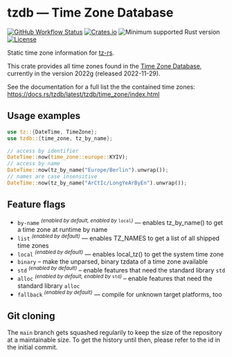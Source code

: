 # tzdb — Time Zone Database

[![GitHub Workflow Status](https://img.shields.io/github/workflow/status/Kijewski/tzdb/CI?logo=github)](https://github.com/Kijewski/tzdb/actions/workflows/ci.yml)
[![Crates.io](https://img.shields.io/crates/v/tzdb?logo=rust)](https://crates.io/crates/tzdb)
![Minimum supported Rust version](https://img.shields.io/badge/rustc-1.55+-important?logo=rust "Minimum Supported Rust Version")
[![License](https://img.shields.io/crates/l/tzdb?color=informational&logo=apache)](/LICENSES)

Static time zone information for [tz-rs](https://crates.io/crates/tz-rs).

This crate provides all time zones found in the [Time Zone Database](https://www.iana.org/time-zones),
currently in the version 2022g (released 2022-11-29).

See the documentation for a full list the the contained time zones:
<https://docs.rs/tzdb/latest/tzdb/time_zone/index.html>

## Usage examples

```rust
use tz::{DateTime, TimeZone};
use tzdb::{time_zone, tz_by_name};

// access by identifier
DateTime::now(time_zone::europe::KYIV);
// access by name
DateTime::now(tz_by_name("Europe/Berlin").unwrap());
// names are case insensitive
DateTime::now(tz_by_name("ArCtIc/LongYeArByEn").unwrap());
```

## Feature flags

* `by-name` <sup>*(enabled by default, enabled by* `local`*)*</sup> — enables tz_by_name() to get a time zone at runtime by name
* `list` <sup>*(enabled by default)*</sup> — enables TZ_NAMES to get a list of all shipped time zones
* `local` <sup>*(enabled by default)*</sup> — enables local_tz() to get the system time zone
* `binary` – make the unparsed, binary tzdata of a time zone available
* `std` <sup>*(enabled by default)*</sup> – enable features that need the standard library `std`
* `alloc` <sup>*(enabled by default, enabled by* `std`*)*</sup> – enable features that need the standard library `alloc`
* `fallback` <sup>*(enabled by default)*</sup> — compile for unknown target platforms, too

## Git cloning

The `main` branch gets squashed regularily to keep the size of the repository at a maintainable size.
To get the history until then, please refer to the id in the initial commit.
